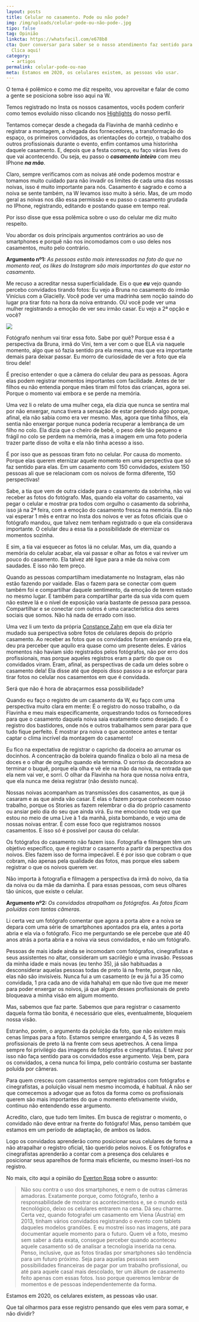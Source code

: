 ```yaml
---
layout: posts
title: Celular no casamento. Pode ou não pode?
img: /img/uploads/celular-pode-ou-não-pode-.jpg
tipo: false
tag: Opinião
linkcta: https://whatsfacil.com/e678b8
cta: Quer conversar para saber se o nosso atendimento faz sentido para você?
  Clica aqui!
category:
  - artigos
permalink: celular-pode-ou-nao
meta: Estamos em 2020, os celulares existem, as pessoas vão usar.
---
```

O tema é polêmico e como me diz respeito, vou aproveitar e falar de como a gente se posiciona sobre isso aqui na W.

Temos registrado no Insta os nossos casamentos, vocês podem conferir como temos evoluído nisso clicando nos [Highlights](https://www.instagram.com/wproducoescasamentos/) do nosso perfil.

Tentamos começar desde a chegada da Flavinha de manhã cedinho e registrar a montagem, a chegada dos fornecedores, a transformação do espaço, os primeiros convidados, as orientações do cortejo, o trabalho dos outros profissionais durante o evento, enfim contamos uma historinha daquele casamento. E, depois que a festa começa, eu faço várias lives do que vai acontecendo. Ou seja, eu passo o ***casamento inteiro*** com meu IPhone ***na mão***.

Claro, sempre verificamos com as noivas até onde podemos mostrar e tomamos muito cuidado para não invadir os limites de cada uma das nossas noivas, isso é muito importante para nós. Casamento é sagrado e como a noiva se sente também, na W levamos isso muito à sério. Mas, de um modo geral as noivas nos dão essa permissão e eu passo o casamento grudada no IPhone, registrando, editando e postando quase em tempo real.

Por isso disse que essa polêmica sobre o uso do celular me diz muito respeito.

Vou abordar os dois principais argumentos contrários ao uso de smartphones e porquê não nos incomodamos com o uso deles nos casamentos, muito pelo contrário.

**Argumento nº1:** *As pessoas estão mais interessadas na foto do que no momento real, os likes do Instagram são mais importantes do que estar no casamento*.

Me recuso a acreditar nessa superficialidade. Eis o que ***eu*** vejo quando percebo convidados tirando fotos: Eu vejo a Bruna no casamento do irmão Vinícius com a Glacielly. Você pode ver uma madrinha sem noção saindo do lugar pra tirar foto na hora da noiva entrando. OU você pode ver uma mulher registrando a emoção de ver seu irmão casar. Eu vejo a 2ª opção e você?

![](/img/uploads/casamento-glaci-e-vini-1330.jpg)

Fotógrafo nenhum vai tirar essa foto. Sabe por quê? Porque essa é a perspectiva da Bruna, irmã do Vini, tem a ver com o que ELA via naquele momento, algo que só fazia sentido pra ela mesma, mas que era importante demais para deixar passar. Eu morro de curiosidade de ver a foto que ela tirou dele!

É preciso entender o que a câmera do celular deu para as pessoas. Agora elas podem registrar momentos importantes com facilidade. Antes de ter filhos eu não entendia porque mães tiram mil fotos das crianças, agora sei. Porque o momento vai embora e se perde na memória.

Uma vez li o relato de uma mulher cega, ela dizia que nunca se sentira mal por não enxergar, nunca tivera a sensação de estar perdendo algo porque, afinal, ela não sabia como era ver mesmo. Mas, agora que tinha filhos, ela sentia não enxergar porque nunca poderia recuperar a lembrança de um filho no colo. Ela dizia que o cheiro de bebê, o peso dele tão pequeno e frágil no colo se perdem na memória, mas a imagem em uma foto poderia trazer parte disso de volta e ela não tinha acesso a isso.

É por isso que as pessoas tiram foto no celular. Por causa do momento. Porque elas querem eternizar aquele momento em uma perspectiva que só faz sentido para elas. Em um casamento com 150 convidados, existem 150 pessoas ali que se relacionam com os noivos de forma diferente, 150 perspectivas!

Sabe, a tia que vem de outra cidade para o casamento da sobrinha, não vai receber as fotos do fotógrafo. Mas, quando ela voltar do casamento, vai pegar o celular e mostrar pra todos com orgulho o casamento da sobrinha, isso já na 2ª feira, com a emoção do casamento fresca na memória. Ela não vai esperar 1 mês e entrar no Insta dos noivos e ver as fotos oficiais que o fotógrafo mandou, que talvez nem tenham registrado o que ela considerava importante. O celular deu a essa tia a possibilidade de eternizar os momentos sozinha.

E sim, a tia vai esquecer as fotos lá no celular. Mas, um dia, quando a memória do celular acabar, ela vai passar e olhar as fotos e vai reviver um pouco do casamento. Ela talvez até ligue para a mãe da noiva com saudades. E isso não tem preço.

Quando as pessoas compartilham imediatamente no Instagram, elas não estão fazendo por vaidade. Elas o fazem para se conectar com quem também foi e compartilhar daquele sentimento, da emoção de terem estado no mesmo lugar. E também para compartilhar parte da sua vida com quem não esteve lá e o nível de exposição varia bastante de pessoa para pessoa. Compartilhar e se conectar com outros é uma característica dos seres sociais que somos. Não há nada de errado com isso.

Uma vez li um texto da própria [Constance Zahn](https://www.constancezahn.com/diario-de-noiva-fotos-de-celular/) em que ela dizia ter mudado sua perspectiva sobre fotos de celulares depois do próprio casamento. Ao receber as fotos que os convidados foram enviando pra ela, deu pra perceber que aquilo era quase como um presente deles. E vários momentos não haviam sido registrados pelos fotógrafos, não por erro dos profissionais, mas porque aqueles registros eram a partir do que os convidados viram. Eram, afinal, as perspectivas de cada um deles sobre o casamento dela! Ela disse até que depois disso passou a se esforçar para tirar fotos no celular nos casamentos em que é convidada.

Será que não é hora de abraçarmos essa possibilidade?

Quando eu faço o registro de um casamento da W, eu faço com uma perspectiva muito clara em mente: É o registro do nosso trabalho, o da Flavinha e meu mais especificamente, orquestrando todos os fornecedores para que o casamento daquela noiva saia exatamente como desejado. É o registro dos bastidores, onde nós e outros trabalhamos sem parar para que tudo fique perfeito. É mostrar pra noiva o que acontece antes e tentar captar o clima incrível da montagem do casamento!

Eu fico na expectativa de registrar o capricho da doceira ao arrumar os docinhos. A concentração da boleira quando finaliza o bolo ali na mesa de doces e o olhar de orgulho quando ela termina. O sorriso da decoradora ao terminar o buquê, porque ela olha e vê ele na mão da noiva, na entrada que ela nem vai ver, e sorri. O olhar da Flavinha na hora que nossa noiva entra, que ela nunca me deixa registrar (não desisto nunca).

Nossas noivas acompanham as transmissões dos casamentos, as que já casaram e as que ainda vão casar. E elas o fazem porque conhecem nosso trabalho, porque os Stories as fazem relembrar o dia do próprio casamento ou ansiar pelo dia do seu que ainda virá. Eu me emociono toda vez que estou no meio de uma Live à 1 da manhã, pista bombando, e vejo uma de nossas noivas entrar. É com esse foco que registramos nossos casamentos. E isso só é possível por causa do celular.

Os fotógrafos do casamento não fazem isso. Fotografia e filmagem têm um objetivo específico, que é registrar o casamento a partir da perspectiva dos noivos. Eles fazem isso de forma impecável. E é por isso que cobram o que cobram, não apenas pela qualidade das fotos, mas porque eles sabem registrar o que os noivos querem ver.

Não importa à fotografia e filmagem a perspectiva da irmã do noivo, da tia da noiva ou da mãe da daminha. É para essas pessoas, com seus olhares tão únicos, que existe o celular.

**Argumento nº2:** *Os convidados atrapalham os fotógrafos. As fotos ficam poluídas com tantas câmeras.*

Li certa vez um fotógrafo comentar que agora a porta abre e a noiva se depara com uma série de smartphones apontados pra ela, antes a porta abria e ela via o fotógrafo. Fico me perguntando se ele percebe que até 40 anos atrás a porta abria e a noiva via seus convidados, e não um fotógrafo.

Pessoas de mais idade ainda se incomodam com fotógrafos, cinegrafistas e seus assistentes no altar, consideram um sacrilégio e uma invasão. Pessoas da minha idade e mais novas (eu tenho 35), já são habituadas a desconsiderar aquelas pessoas todas de preto lá na frente, porque não, elas não são invisíveis. Nunca fui a um casamento (e eu já fui a 35 como convidada, 1 pra cada ano de vida hahaha) em que não tive que me mexer para poder enxergar os noivos, já que algum desses profissionais de preto bloqueava a minha visão em algum momento.

Mas, sabemos que faz parte. Sabemos que para registrar o casamento daquela forma tão bonita, é necessário que eles, eventualmente, bloqueiem nossa visão.

Estranho, porém, o argumento da poluição da foto, que não existem mais cenas limpas para a foto. Estamos sempre enxergando 4, 5 às vezes 8 profissionais de preto lá na frente com seus apetrechos. A cena limpa sempre foi privilégio das imagens de fotógrafos e cinegrafistas. E talvez por isso não faça sentido para os convidados esse argumento. Veja bem, para os convidados, a cena nunca foi limpa, pelo contrário costuma ser bastante poluída por câmeras.

Para quem cresceu com casamentos sempre registrados com fotógrafos e cinegrafistas, a poluição visual nem mesmo incomoda, é habitual. A não ser que comecemos a advogar que as fotos da forma como os profissionais querem são mais importantes do que o momento efetivamente vivido, continuo não entendendo esse argumento.

Acredito, claro, que tudo tem limites. Em busca de registrar o momento, o convidado não deve entrar na frente do fotógrafo! Mas, penso também que estamos em um período de adaptação, de ambos os lados.

Logo os convidados aprenderão como posicionar seus celulares de forma a não atrapalhar o registro oficial, tão querido pelos noivos. E os fotógrafos e cinegrafistas aprenderão a contar com a presença dos celulares e posicionar seus aparelhos de forma mais eficiente, ou mesmo inseri-los no registro.

No mais, cito aqui a opinião do [Everton Rosa](https://www.uol.com.br/universa/noticias/redacao/2017/05/30/este-desastre-mostra-que-celulares-podem-atrapalhar-e-muito-os-casamentos.htm) sobre o assunto:

> Não sou contra o uso dos smartphones, e nem o de outras câmeras amadoras. Exatamente porque, como fotógrafo, tenho a responsabilidade de mostrar os acontecimentos e, se o mundo está tecnológico, deixo os celulares entrarem na cena. Dá seu charme. Certa vez, quando fotografei um casamento em Viena (Áustria) em 2013, tinham vários convidados registrando o evento com tablets daqueles modelos grandões. E eu mostrei isso nas imagens, até para documentar aquele momento para o futuro. Quem vê a foto, mesmo sem saber a data exata, consegue perceber quando aconteceu aquele casamento só de analisar a tecnologia inserida na cena. Penso, inclusive, que as fotos tiradas por smartphones são tendência para um futuro próximo. Seja para aquelas pessoas sem possibilidades financeiras de pagar por um trabalho profissional, ou até para aquele casal mais descolado, ter um álbum de casamento feito apenas com essas fotos. Isso porque queremos lembrar de momentos e de pessoas independentemente da forma.



Estamos em 2020, os celulares existem, as pessoas vão usar.

Que tal olharmos para esse registro pensando que eles vem para somar, e não dividir?